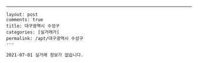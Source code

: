---
    layout: post
    comments: true
    title: 대구광역시 수성구
    categories: [실거래가]
    permalink: /apt/대구광역시 수성구
    ---

    2021-07-01 실거래 정보가 없습니다.

    